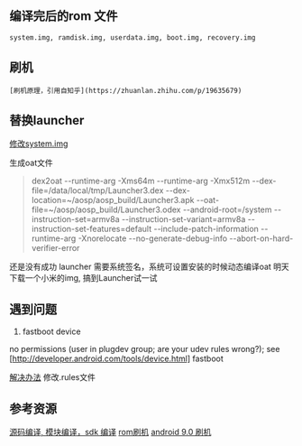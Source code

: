## 编译完后的rom 文件

    system.img, ramdisk.img, userdata.img, boot.img, recovery.img

## 刷机

    [刷机原理，引用自知乎](https://zhuanlan.zhihu.com/p/19635679)

## 替换launcher

[修改system.img](https://blog.csdn.net/u010164190/article/details/70432642)

生成oat文件 

> dex2oat --runtime-arg -Xms64m --runtime-arg -Xmx512m --dex-file=/data/local/tmp/Launcher3.dex --dex-location=~/aosp/aosp_build/Launcher3.apk --oat-file=~/aosp/aosp_build/Launcher3.odex --android-root=/system --instruction-set=armv8a --instruction-set-variant=armv8a --instruction-set-features=default --include-patch-information --runtime-arg -Xnorelocate --no-generate-debug-info --abort-on-hard-verifier-error

还是没有成功
    launcher 需要系统签名，系统可设置安装的时候动态编译oat
    明天下载一个小米的img, 搞到Launcher试一试

## 遇到问题
1. fastboot device

no permissions (user in plugdev group; are your udev rules wrong?); see [http://developer.android.com/tools/device.html]	fastboot

[解决办法](https://cxuef.github.io/android/Nexus-5X-%E5%88%B7%E5%85%A5Android-N-Preview%E5%8A%A8%E6%89%8B%E5%AE%9E%E8%B7%B5/)
修改.rules文件
 
## 参考资源

[源码编译, 模块编译，sdk 编译](https://www.jianshu.com/p/9605f895d153)
[rom刷机](https://www.jianshu.com/p/afc3f1e3515b)
[android 9.0 刷机](https://www.intellectsoft.net/blog/build-and-run-android-from-aosp-source-code-to-a-nexus-7/)
